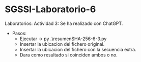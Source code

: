 # SGSSI-Laboratorio-6
Laboratorios:
Actividad 3: Se ha realizado con ChatGPT. 
  -  Pasos:
      - Ejecutar -> py .\resumenSHA-256-6-3.py
      - Insertar la ubicacion del fichero original.
      - Insertar la ubicacion del fichero con la secuencia extra.
      - Dara como resultado si coinciden ambos o no.
